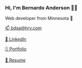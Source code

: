 ### Hi, I'm Bernardo Anderson 👋🏻
Web developer from Minnesota 🚤

[📫 bdsa@hry.com](mailto:bdsa@hey.com)

[🔗 LinkedIn](https://www.linkedin.com/in/bernardodsanderson/)

[🗄️ Portfolio](./portfolio.md)

[📝 Resume](https://github.com/bernardodsanderson/bernardodsanderson/files/7676919/anderson-resume.pdf)
